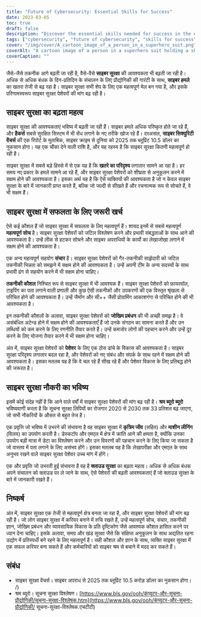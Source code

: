 ```yaml
---
title: "Future of Cybersecurity: Essential Skills for Success"
date: 2023-03-05
toc: true
draft: false
description: "Discover the essential skills needed for success in the ever-evolving field of cybersecurity and learn about the growing importance of cybersecurity in the tech industry."
tags: ["cybersecurity", "future of cybersecurity", "skills for success", "critical thinking", "communication", "technical skills", "risk management", "professional development", "AI in cybersecurity", "cloud security", "cyber threats", "cybercrime", "information security", "cybersecurity professionals", "data privacy", "technology", "digital security", "cyber defense", "cyber attacks", "IT security"]
cover: "/img/cover/A_cartoon_image_of_a_person_in_a_superhero_suit.png"
coverAlt: "A cartoon image of a person in a superhero suit holding a shield with the word Cybersecurity on it, with a cityscape and computer screens in the background."
coverCaption: ""
---
```


 जैसे-जैसे तकनीक आगे बढ़ती जा रही है, वैसे-वैसे **साइबर सुरक्षा** की आवश्यकता भी बढ़ती जा रही है। अधिक से अधिक बंधक के दिन-प्रतिदिन के संचालन के लिए प्रौद्योगिकी की गारंटी के साथ, **साइबर हमले** का खतरा तेजी से बढ़ रहा है। साइबर सुरक्षा सभी शेप के लिए एक महत्वपूर्ण मेल बन गया है, और इसके परिणामस्वरूप साइबर सुरक्षा पेशेवरों की मांग बढ़ रही है।  ## साइबर सुरक्षा का बढ़ता महत्व  साइबर सुरक्षा की आवश्यकताएं भविष्य में बढ़ती जा रही हैं। साइबर हमले अधिक परिष्कृत होते जा रहे हैं, और **हैकर्स** सबसे सुरक्षित सिस्टम में भी सेंध लगाने के नए तरीके खोज रहे हैं। दरअसल, **साइबर सिक्युरिटी वेंचर्स** की एक रिपोर्ट के मुताबिक, साइबर क्राइम से दुनिया को 2025 तक ब्लूप्रिंट 10.5 डॉलर का नुकसान होगा। यह एक चौंका देने वाली राशि है, और यह रहस्य है कि साइबर सुरक्षा कितनी महत्वपूर्ण हो रही है।  साइबर सुरक्षा में सबसे बड़े हिस्से में से एक यह है कि **खतरे का परिदृश्य** लगातार सामने आ रहा है। हर समय नए प्रकार के हमले सामने आ रहे हैं, और साइबर सुरक्षा पेशेवरों को शीघ्रता से अनुकूलन करने में सक्षम होने की आवश्यकता है। इसका अर्थ यह है कि ऐसे व्यक्तियों की आवश्यकता है जो न केवल साइबर सुरक्षा के बारे में जानकारी प्राप्त करते हैं, बल्कि जो जल्दी से सीखते हैं और रचनात्मक रूप से सोचते हैं, वे भी सक्षम हैं।  ## साइबर सुरक्षा में सफलता के लिए जरूरी खर्च  ऐसे कई कौशल हैं जो साइबर सुरक्षा में सफलता के लिए महत्वपूर्ण हैं। शायद इनमें से सबसे महत्वपूर्ण **महत्वपूर्ण सोच** है। साइबर सुरक्षा पेशेवरों को जटिल विश्लेषण करने और प्रभावी संबद्धताओं के साथ आने की आवश्यकता है। उन्हें लीक से हटकर सोचने और साइबर अपराधियों के कार्यो का लेखाजोखा लगाने में सक्षम होने की आवश्यकता है।  एक अन्य महत्वपूर्ण सहयोग **संचार** है। साइबर सुरक्षा पेशेवरों को गैर-तकनीकी साझेदारी को जटिल तकनीकी भिन्नता को समझने में सक्षम होने की आवश्यकता है। उन्हें अपनी टीम के अन्य सदस्यों के साथ प्रभावी ढंग से सहयोग करने में भी सक्षम होना चाहिए।  **तकनीकी कौशल** निश्चित रूप से साइबर सुरक्षा में भी आवश्यक हैं। साइबर सुरक्षा पेशेवरों को फ़ायरवॉल, टाइपिंग का पता लगाने वाली प्रणाली और कुछ ऐसी तकनीकों और उपकरणों की एक विस्तृत श्रृंखला से परिचित होने की आवश्यकता है। उन्हें जैमॉन और सी++ जैसी प्रोग्रामिंग आकाशगंगा से परिचित होने की भी आवश्यकता है।  इन तकनीकी कौशलों के अलावा, साइबर सुरक्षा पेशेवरों को **जोखिम प्रबंधन** की भी अच्छी समझ है। वे असंबंधित अटेन्ड होने में सक्षम होने की आवश्यकताएँ हैं जो उनके संगठन का सामना करते हैं और उन लब्धियों को कम करने के लिए रणनीति तैयार करते हैं। उन्हें कमजोर लोगों की पहचान करने और उन्हें दूर करने के लिए योजना तैयार करने में भी सक्षम होना चाहिए।  अंत में, साइबर सुरक्षा पेशेवरों को **पेशेवर** के लिए एक ठोस ढांचे के विकास की आवश्यकता है। साइबर सुरक्षा परिदृश्य लगातार बदल रहा है, और पेशेवरों को नए संबंध और संपर्क के साथ रहने में सक्षम होने की आवश्यकता है। इसका मतलब यह है कि वे चल रहे हैं सीख रहे हैं और पेशेवर विकास के लिए प्रतिबद्ध होने की जरूरत है।  ## साइबर सुरक्षा नौकरी का भविष्य  इसमें कोई संदेह नहीं है कि आने वाले वर्षों में साइबर सुरक्षा पेशेवरों की मांग बढ़ रही है। **श्रम ब्यूरो ब्यूरो** भविष्यवाणी करता है कि सूचना सुरक्षा लिपियों का रोजगार 2020 से 2030 तक 33 प्रतिशत बढ़ जाएगा, जो सभी नौकरियों के औसत से बहुत तेज है।  एक प्रवृत्ति जो भविष्य में उभरने की संभावना है वह साइबर सुरक्षा में **कृत्रिम जीव** (सहित) और **माशीन लीनिंग** (विलय) का उपयोग करती है। डेस्कटॉप और एमएल में क्षेत्र में क्रांति आने की क्षमता है, क्योंकि उनका उपयोग बड़ी मात्रा में डेटा का विश्लेषण करने और उन विवरणों की पहचान करने के लिए किया जा सकता है जो वास्तव में पता लगाने के लिए असंभव होंगे। इसका मतलब यह है कि लेखापरीक्षा और एमएल के साथ अनुभव रखने वाले साइबर सुरक्षा पेशेवर उच्च मांग में होंगे।  एक और प्रवृत्ति जो उभरती हुई संभावना है वह है **क्लाउड सुरक्षा** का बढ़ता महत्व। अधिक से अधिक बंधक अपने संचालन को क्लाउड पर ले जाने के साथ, ऐसे पेशेवरों की बढ़ती आवश्यकताएं हैं जो क्लाउड सुरक्षा के बारे में जानकारी रखते हैं।  ## निष्कर्ष  अंत में, साइबर सुरक्षा एक तेजी से महत्वपूर्ण क्षेत्र बनता जा रहा है, और साइबर सुरक्षा पेशेवरों की मांग बढ़ रही है। जो लोग साइबर सुरक्षा में करियर बनाने में रुचि रखते हैं, उन्हें महत्वपूर्ण सोच, संचार, तकनीकी ज्ञान, जोखिम प्रबंधन और व्यावसायिक विकास के प्रति दृष्टिकोण जैसे आवश्यक कौशल हासिल करने पर ध्यान देना चाहिए। इसके अलावा, समग्र और खंड सुरक्षा जैसे कि संक्षिप्त अनुकूलन के साथ अद्यतित रहना उद्योग में प्रतिस्पर्धी बने रहने के लिए महत्वपूर्ण है। सही कौशल और ज्ञान के साथ, व्यक्ति साइबर सुरक्षा में एक सफल करियर बना सकते हैं और कर्मचारियों को साइबर श्रम से बचाने में मदद कर सकते हैं।  ## संबंध  - साइबर सुरक्षा वेंचर्स। साइबर अपराध से 2025 तक ब्लूप्रिंट 10.5 करोड़ डॉलर का नुकसान होगा। /) - श्रम ब्यूरो। सूचना सुरक्षा विश्लेषण। [https://www.bls.gov/ooh/कंप्यूटर-और-सूचना-प्रौद्योगिकी/सूचना-सुरक्षा-विश्लेषक.htm](https://www.bls.gov/ooh/कंप्यूटर-और-सूचना-प्रौद्योगिकी/ सूचना-सुरक्षा-विश्लेषक.एचटीटी)